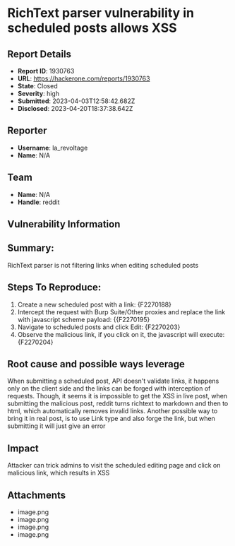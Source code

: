 # RichText parser vulnerability in scheduled posts allows XSS

## Report Details
- **Report ID**: 1930763
- **URL**: https://hackerone.com/reports/1930763
- **State**: Closed
- **Severity**: high
- **Submitted**: 2023-04-03T12:58:42.682Z
- **Disclosed**: 2023-04-20T18:37:38.642Z

## Reporter
- **Username**: la_revoltage
- **Name**: N/A

## Team
- **Name**: N/A
- **Handle**: reddit

## Vulnerability Information
## Summary:
RichText parser is not filtering links when editing scheduled posts

## Steps To Reproduce:

  1. Create a new scheduled post with a link: {F2270188}
  2. Intercept the request with Burp Suite/Other proxies and replace the link with javascript scheme payload: {{F2270195}
  3. Navigate to scheduled posts and click Edit: {F2270203}
  4. Observe the malicious link, if you click on it, the javascript will execute: {F2270204}

## Root cause and possible ways leverage
When submitting a scheduled post, API doesn't validate links, it happens only on the client side and the links can be forged with interception of requests. Though, it seems it is impossible to get the XSS in live post, when submitting the malicious post, reddit turns richtext to markdown and then to html, which automatically removes invalid links. Another possible way to bring it in real post, is to use Link type and also forge the link, but when submitting it will just give an error

## Impact

Attacker can trick admins to visit the scheduled editing page and click on malicious link, which results in XSS

## Attachments
- image.png
- image.png
- image.png
- image.png
